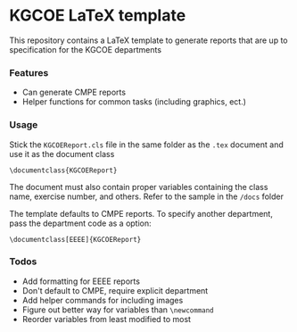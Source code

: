 KGCOE LaTeX template
====================

This repository contains a LaTeX template to generate reports that
are up to specification for the KGCOE departments

### Features
* Can generate CMPE reports
* Helper functions for common tasks (including graphics, ect.)

### Usage
Stick the `KGCOEReport.cls` file in the same folder as the `.tex` document
and use it as the document class
```
\documentclass{KGCOEReport}
```

The document must also contain proper variables containing the class
name, exercise number, and others.
Refer to the sample in the `/docs` folder

The template defaults to CMPE reports. To specify another department,
pass the department code as a option:
```
\documentclass[EEEE]{KGCOEReport}
```

### Todos
* Add formatting for EEEE reports
* Don't default to CMPE, require explicit department
* Add helper commands for including images
* Figure out better way for variables than `\newcommand`
* Reorder variables from least modified to most
